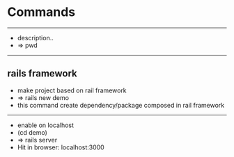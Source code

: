 # Commands
	
---
- description..
- => pwd

---
## rails framework

- make project based on rail framework
- => rails new demo
- this command create dependency/package composed in rail framework

---
- enable on localhost
- (cd demo)
- => rails server
- Hit in browser: localhost:3000